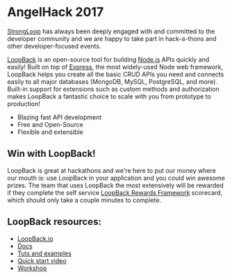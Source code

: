 # AngelHack 2017

[StrongLoop](https://strongloop.com) has always been deeply engaged with and committed to the developer community and we are happy to take part in hack-a-thons and other developer-focused events.

[LoopBack](https://loopback.io) is an open-source tool for building [Node.js](https://nodejs.org) APIs quickly and easily! Built on top of [Express](https://expressjs.com), the most widely-used Node web framework, LoopBack helps you create all the basic CRUD APIs you need and connects easily to all major databases (MongoDB, MySQL, PostgreSQL, and more). Built-in support for extensions such as custom methods and authorization makes LoopBack a fantastic choice to scale with you from prototype to production!

- Blazing fast API development
- Free and Open-Source
- Flexible and extensible

## Win with LoopBack!

LoopBack is great at hackathons and we're here to put our money where our mouth is: use LoopBack in your application and you could win awesome prizes. The team that uses LoopBack the most extensively will be rewarded if they complete the self service [LoopBack Rewards Framework](https://drive.google.com/open?id=1orpjhCstdrlE21C2Jpy0ohiOIV3bZbPMzEzFCP8VDGY) scorecard, which should only take a couple minutes to complete.

## LoopBack resources:

- [LoopBack.io](https://loopback.io)
- [Docs](http://loopback.io/doc/en/lb3/)
- [Tuts and examples](http://loopback.io/doc/en/lb3/Tutorials-and-examples.html)
- [Quick start video](https://developer.ibm.com/apiconnect/2017/03/09/loopback-in-5-minutes/)
- [Workshop](https://github.com/strongloop-evangelists/workshop-band-app/)

